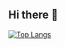 ## Hi there 👋

[![Top Langs](https://github-readme-stats.vercel.app/api/top-langs/?username=alexeyzlotnik&layout=compact)](https://github.com/anuraghazra/github-readme-stats)


<!--
**alexeyzlotnik/alexeyzlotnik** is a ✨ _special_ ✨ repository because its `README.md` (this file) appears on your GitHub profile.


Here are some ideas to get you started:

- 🔭 I’m currently working on ...
- 🌱 I’m currently learning ...
- 👯 I’m looking to collaborate on ...
- 🤔 I’m looking for help with ...
- 💬 Ask me about ...
- 📫 How to reach me: ...
- 😄 Pronouns: ...
- ⚡ Fun fact: ...
-->
